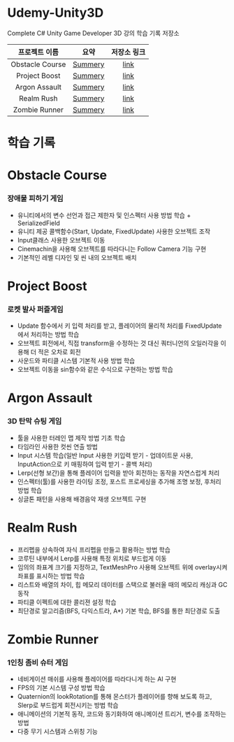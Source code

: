 # Udemy-Unity3D
 Complete C# Unity Game Developer 3D 강의 학습 기록 저장소

|프로젝트 이름|요약|저장소 링크|
|:----:|:----:|:----:|
|Obstacle Course|[Summery](#obstacle-course)|<a href=https://github.com/Nyppp/Udemy-Unity3D/tree/main/ObstacleCourse>link</a>|
|Project Boost|[Summery](#project-boost)|<a href=https://github.com/Nyppp/Udemy-Unity3D/tree/main/ProjectBoost>link</a>|
|Argon Assault|[Summery](#argon-assault)|<a href=https://github.com/Nyppp/Udemy-Unity3D/tree/main/ArgonAssult/Assets>link</a>|
|Realm Rush|[Summery](#argon-assault)|<a href=https://github.com/Nyppp/Udemy-Unity3D/tree/main/Realm%20Rush>link</a>|
|Zombie Runner|[Summery](#zombie-runner)|<a href=https://github.com/Nyppp/Udemy-Unity3D/tree/main/Zombie%20Runner>link</a>|
#
# 학습 기록

# Obstacle Course
### 장애물 피하기 게임
- 유니티에서의 변수 선언과 접근 제한자 및 인스펙터 사용 방법 학습 + SerializedField
- 유니티 제공 콜백함수(Start, Update, FixedUpdate) 사용한 오브젝트 조작
- Input클래스 사용한 오브젝트 이동
- Cinemachin을 사용해 오브젝트를 따라다니는 Follow Camera 기능 구현
- 기본적인 레벨 디자인 및 씬 내의 오브젝트 배치


# Project Boost
### 로켓 발사 퍼즐게임
- Update 함수에서 키 입력 처리를 받고, 플레이어의 물리적 처리를 FixedUpdate에서 처리하는 방법 학습
- 오브젝트 회전에서, 직접 transform을 수정하는 것 대신 쿼터니언의 오일러각을 이용해 더 적은 오차로 회전
- 사운드와 파티클 시스템 기본적 사용 방법 학습
- 오브젝트 이동을 sin함수와 같은 수식으로 구현하는 방법 학습

# Argon Assault
### 3D 탄막 슈팅 게임
- 툴을 사용한 터레인 맵 제작 방법 기초 학습
- 타임라인 사용한 컷씬 연출 방법 
- Input 시스템 학습(일반 Input 사용한 키입력 받기 - 업데이트문 사용, InputAction으로 키 매핑하여 입력 받기 - 콜백 처리)
- Lerp(선형 보간)을 통해 플레이어 입력을 받아 회전하는 동작을 자연스럽게 처리
- 인스펙터(툴)를 사용한 라이팅 조정, 포스트 프로세싱을 추가해 조명 보정, 후처리 방법 학습
- 싱글톤 패턴을 사용해 배경음악 재생 오브젝트 구현

# Realm Rush
### 
- 프리펩을 상속하여 자식 프리펩을 만들고 활용하는 방법 학습
- 코루틴 내부에서 Lerp를 사용해 특정 위치로 부드럽게 이동
- 임의의 좌표계 크기를 지정하고, TextMeshPro 사용해 오브젝트 위에 overlay시켜 좌표를 표시하는 방법 학습
- 리스트와 배열의 차이, 힙 메모리 데이터를 스택으로 불러올 때의 메모리 캐싱과 GC 동작 
- 파티클 이펙트에 대한 콜리젼 설정 학습
- 최단경로 알고리즘(BFS, 다익스트라, A*) 기본 학습, BFS를 통한 최단경로 도출

# Zombie Runner
### 1인칭 좀비 슈터 게임
- 네비게이션 매쉬를 사용해 플레이어를 따라다니게 하는 AI 구현
- FPS의 기본 시스템 구성 방법 학습
- Quaternion의 lookRotation를 통해 몬스터가 플레이어를 향해 보도록 하고, Slerp로 부드럽게 회전시키는 방법 학습
- 애니메이션의 기본적 동작, 코드와 동기화하여 애니메이션 트리거, 변수를 조작하는 방법
- 다중 무기 시스템과 스위칭 기능 
